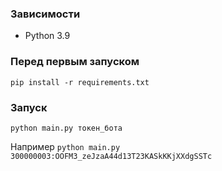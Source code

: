 ### Зависимости

- Python 3.9

### Перед первым запуском

`pip install -r requirements.txt`

### Запуск
`python main.py токен_бота`

Например `python main.py 300000003:OOFM3_zeJzaA44d13T23KASkKKjXXdgSSTc`
